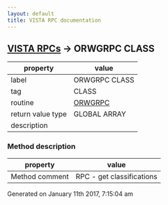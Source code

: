 ```yaml
---
layout: default
title: VISTA RPC documentation
---
```




## [VISTA RPCs](TableOfContent.md) &#8594; ORWGRPC CLASS 

 property | value 
--- | --- 
 label | ORWGRPC CLASS
 tag | CLASS
 routine | [ORWGRPC](http://code.osehra.org/dox/Routine_ORWGRPC_source.html)
 return value type | GLOBAL ARRAY
 description | 


### Method description

 property | value 
--- | --- 
 Method comment | RPC - get classifications




 Generated on January 11th 2017, 7:15:04 am